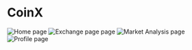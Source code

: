 # CoinX

![Home page](https://github.com/Jannatyadav27/CoinX/blob/main/assets/Homepage.jpg)
![Exchange page page](https://github.com/Jannatyadav27/CoinX/blob/main/assets/ExcgangePage.jpg)
![Market Analysis page](https://github.com/Jannatyadav27/CoinX/blob/main/assets/Market%20Analysis.jpg)
![Profile page](https://github.com/Jannatyadav27/CoinX/blob/main/assets/profile.jpg)
